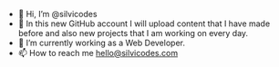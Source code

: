 - 👋 Hi, I’m @silvicodes
- 👀 In this new GitHub account I will upload content that I have made before and also new projects that I am working on every day.
- 🌱 I’m currently working as a Web Developer.
- 📫 How to reach me hello@silvicodes.com

<!---
silvicodes/silvicodes is a ✨ special ✨ repository because its `README.md` (this file) appears on your GitHub profile.
You can click the Preview link to take a look at your changes.
--->
